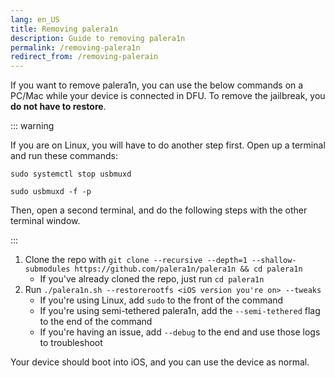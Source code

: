 ```yaml
---
lang: en_US
title: Removing palera1n
description: Guide to removing palera1n
permalink: /removing-palera1n
redirect_from: /removing-palerain
---
```


If you want to remove palera1n, you can use the below commands on a PC/Mac while your device is connected in DFU. To remove the jailbreak, you **do not have to restore**.

::: warning

If you are on Linux, you will have to do another step first. Open up a terminal and run these commands:

`sudo systemctl stop usbmuxd`

`sudo usbmuxd -f -p`

Then, open a second terminal, and do the following steps with the other terminal window.

:::

1. Clone the repo with `git clone --recursive --depth=1 --shallow-submodules https://github.com/palera1n/palera1n && cd palera1n`
    - If you've already cloned the repo, just run `cd palera1n`
2. Run `./palera1n.sh --restorerootfs <iOS version you're on> --tweaks`
    - If you're using Linux, add `sudo` to the front of the command
    - If you're using semi-tethered palera1n, add the `--semi-tethered` flag to the end of the command
    - If you're having an issue, add `--debug` to the end and use those logs to troubleshoot

Your device should boot into iOS, and you can use the device as normal.
